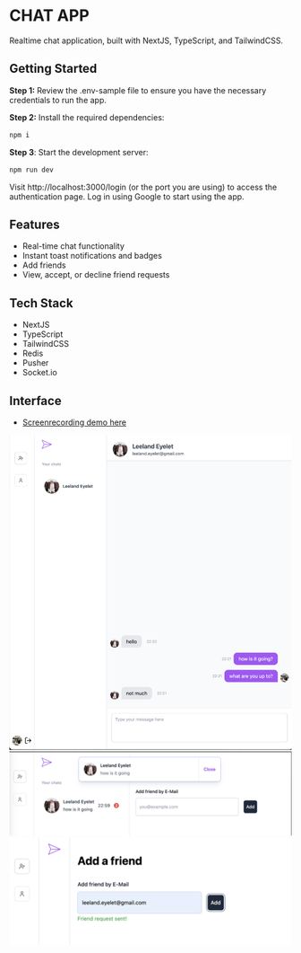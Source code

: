 # CHAT APP

Realtime chat application, built with NextJS, TypeScript, and TailwindCSS.

## Getting Started

**Step 1:** Review the .env-sample file to ensure you have the necessary credentials to run the app.

**Step 2:** Install the required dependencies:

```bash
npm i
```

**Step 3**: Start the development server:
```bash
npm run dev
```

Visit http://localhost:3000/login (or the port you are using) to access the authentication page. Log in using Google to start using the app.


## Features

- Real-time chat functionality
- Instant toast notifications and badges
- Add friends
- View, accept, or decline friend requests

## Tech Stack

- NextJS
- TypeScript
- TailwindCSS
- Redis
- Pusher
- Socket.io

## Interface

- [Screenrecording demo here](./public/chat-app-video.mp4)

![](./public/chat-app.png)
![](./public/chat-notification.png)
![](./public/add-friend.png)
